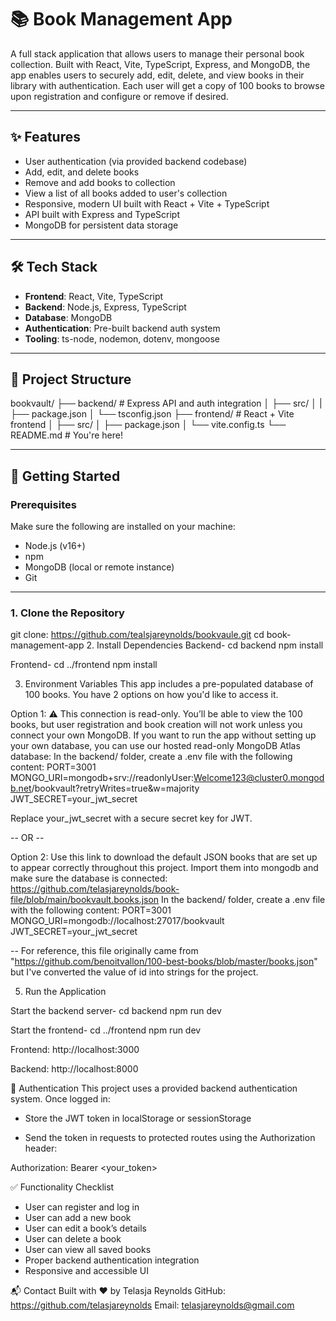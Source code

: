 # 📚 Book Management App

A full stack application that allows users to manage their personal book collection. Built with React, Vite, TypeScript, Express, and MongoDB, the app enables users to securely add, edit, delete, and view books in their library with authentication. Each user will get a copy of 100 books to browse upon registration and configure or remove if desired.

---

## ✨ Features

- User authentication (via provided backend codebase)
- Add, edit, and delete books
- Remove and add books to collection
- View a list of all books added to user's collection
- Responsive, modern UI built with React + Vite + TypeScript
- API built with Express and TypeScript
- MongoDB for persistent data storage

---

## 🛠 Tech Stack

- **Frontend**: React, Vite, TypeScript
- **Backend**: Node.js, Express, TypeScript
- **Database**: MongoDB
- **Authentication**: Pre-built backend auth system
- **Tooling**: ts-node, nodemon, dotenv, mongoose

---

## 📁 Project Structure

bookvault/
├── backend/ # Express API and auth integration
│ ├── src/ │
| ├── package.json
│ └── tsconfig.json
├── frontend/ # React + Vite frontend
│ ├── src/
│ ├── package.json
│ └── vite.config.ts
└── README.md # You're here!

---

## 🚀 Getting Started

### Prerequisites

Make sure the following are installed on your machine:

- Node.js (v16+)
- npm
- MongoDB (local or remote instance)
- Git

---

### 1. Clone the Repository

git clone: https://github.com/tealsjareynolds/bookvaule.git
cd book-management-app 2. Install Dependencies
Backend-
cd backend
npm install

Frontend-
cd ../frontend
npm install

3. Environment Variables
This app includes a pre-populated database of 100 books. You have 2 options on how you'd like to access it. 

Option 1:
⚠️ This connection is read-only. You’ll be able to view the 100 books, but user registration and book creation will not work unless you connect your own MongoDB.
If you want to run the app without setting up your own database, you can use our hosted read-only MongoDB Atlas database:
   In the backend/ folder, create a .env file with the following content: 
   PORT=3001
   MONGO_URI=mongodb+srv://readonlyUser:Welcome123@cluster0.mongodb.net/bookvault?retryWrites=true&w=majority
   JWT_SECRET=your_jwt_secret

Replace your_jwt_secret with a secure secret key for JWT.

-- OR --

Option 2:
 Use this link to download the default JSON books that are set up to appear correctly throughout this project. Import them into mongodb and make sure the database is connected: https://github.com/telasjareynolds/book-file/blob/main/bookvault.books.json
    In the backend/ folder, create a .env file with the following content: 
   PORT=3001
   MONGO_URI=mongodb://localhost:27017/bookvault
   JWT_SECRET=your_jwt_secret

-- For reference, this file originally came from "https://github.com/benoitvallon/100-best-books/blob/master/books.json" but I've converted the value of id into strings for the project.

5. Run the Application

Start the backend server-
cd backend
npm run dev

Start the frontend-
cd ../frontend
npm run dev

Frontend: http://localhost:3000

Backend: http://localhost:8000

🔐 Authentication
This project uses a provided backend authentication system. Once logged in:

- Store the JWT token in localStorage or sessionStorage

- Send the token in requests to protected routes using the Authorization header:

Authorization: Bearer <your_token>

✅ Functionality Checklist

- User can register and log in
- User can add a new book
- User can edit a book’s details
- User can delete a book
- User can view all saved books
- Proper backend authentication integration
- Responsive and accessible UI

📬 Contact
Built with ❤️ by Telasja Reynolds
GitHub: https://github.com/telasjareynolds
Email: telasjareynolds@gmail.com
